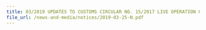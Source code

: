 ```yaml
---
title: 03/2019 UPDATES TO CUSTOMS CIRCULAR NO. 15/2017 LIVE OPERATION OF THE ASEAN SINGLE WINDOW (ASW) FOR THE ELECTRONIC EXCHANGE OF FORM D UNDER THE ASEAN TRADE IN GOODS AGREEMENT OF THE ASEAN FREE TRADE AREA (“ATIGA”) 
file_url: /news-and-media/notices/2019-03-25-N.pdf
---
```

